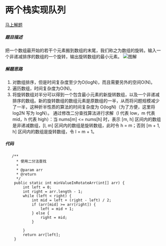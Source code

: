 两个栈实现队列
====
[马上解题](https://www.nowcoder.com/practice/9f3231a991af4f55b95579b44b7a01ba?tpId=13&tqId=11159&tPage=1&rp=1&ru=/ta/coding-interviews&qru=/ta/coding-interviews/question-ranking)

##### 题目描述   
把一个数组最开始的若干个元素搬到数组的末尾，我们称之为数组的旋转。输入一个非递减排序的数组的一个旋转，输出旋转数组的最小元素。
![图解](https://upload-images.jianshu.io/upload_images/8907519-7e05bfe743da3038.png?imageMogr2/auto-orient/strip%7CimageView2/2/w/1240)

##### 解题思路
1. 对数组排序，但是时间复杂度至少为O(logN)，而且需要另外的空间O(N)。
2. 遍历数组，时间复杂度为O(N)。
3. 将旋转数组对半分可以得到一个包含最小元素的新旋转数组，以及一个非递减排序的数组。新的旋转数组的数组元素是原数组的一半，从而将问题规模减少了一半，这种折半性质的算法的时间复杂度为 O(logN)（为了方便，这里将 log2N 写为 logN）。
通过修改二分查找算法进行求解（l 代表 low，m 代表 mid，h 代表 high）：当 nums[m] <= nums[h] 时，表示 [m, h] 区间内的数组是非递减数组，[l, m] 区间内的数组是旋转数组，此时令 h = m；否则 [m + 1, h] 区间内的数组是旋转数组，令 l = m + 1。
##### 代码
```
   /**
     * 使用二分法查找
     * 
     * @param arr
     * @return
     */
    public static int minValueInRotateArr(int[] arr) {
        int left = 0;
        int right = arr.length - 1;
        while (left < right) {
            int mid = left + (right - left) / 2;
            if (arr[mid] >= arr[right]) {
                left = mid + 1;
            } else {
                right = mid;
            }

        }
        return arr[left];
    }

```
